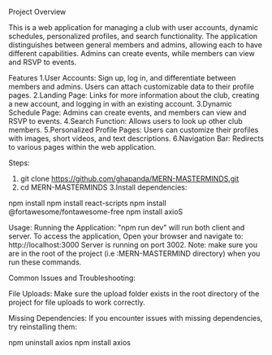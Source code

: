Project Overview

This is a web application for managing a club with user accounts, dynamic schedules, personalized profiles, and search functionality. The application distinguishes between general members and admins, allowing each to have different capabilities. Admins can create events, while members can view and RSVP to events.

Features
1.User Accounts: Sign up, log in, and differentiate between members and admins. Users can attach customizable data to their profile pages.
2.Landing Page: Links for more information about the club, creating a new account, and logging in with an existing account.
3.Dynamic Schedule Page: Admins can create events, and members can view and RSVP to events.
4.Search Function: Allows users to look up other club members.
5.Personalized Profile Pages: Users can customize their profiles with images, short videos, and text descriptions.
6.Navigation Bar: Redirects to various pages within the web application.

Steps:

1. git clone https://github.com/ghapanda/MERN-MASTERMINDS.git
2. cd MERN-MASTERMINDS
   3.Install dependencies:

npm install
npm install react-scripts
npm install @fortawesome/fontawesome-free
npm install axioS

Usage:
Running the Application:
"npm run dev" will run both client and server.
To access the application, Open your browser and navigate to: http://localhost:3000
Server is running on port 3002.
Note: make sure you are in the root of the project (i.e :MERN-MASTERMIND directory) when you run these commands.

Common Issues and Troubleshooting:

File Uploads:
Make sure the upload folder exists in the root directory of the project for file uploads to work correctly.

Missing Dependencies:
If you encounter issues with missing dependencies, try reinstalling them:

npm uninstall axios
npm install axios
